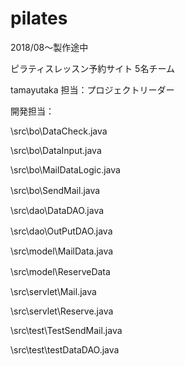 # pilates
2018/08～製作途中

ピラティスレッスン予約サイト
5名チーム

tamayutaka
担当：プロジェクトリーダー

開発担当：

\src\bo\DataCheck.java

\src\bo\DataInput.java

\src\bo\MailDataLogic.java

\src\bo\SendMail.java
　


\src\dao\DataDAO.java

\src\dao\OutPutDAO.java
　


\src\model\MailData.java

\src\model\ReserveData
　


\src\servlet\Mail.java

\src\servlet\Reserve.java


\src\test\TestSendMail.java

\src\test\testDataDAO.java
